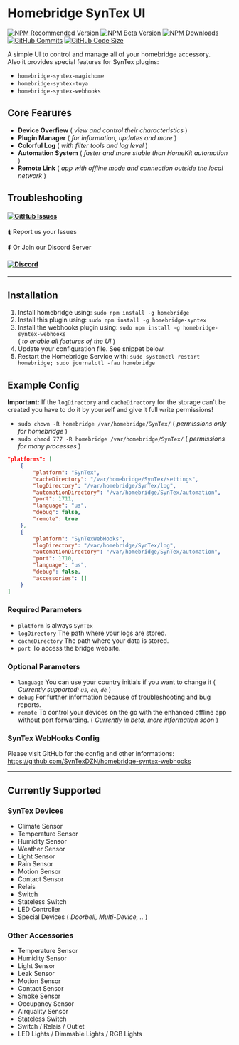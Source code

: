 # Homebridge SynTex UI
[![NPM Recommended Version](https://img.shields.io/npm/v/homebridge-syntex?label=release&color=brightgree&style=for-the-badge)](https://www.npmjs.com/package/homebridge-syntex)
[![NPM Beta Version](https://img.shields.io/npm/v/homebridge-syntex/beta?color=orange&label=beta&style=for-the-badge)](https://www.npmjs.com/package/homebridge-syntex)
[![NPM Downloads](https://img.shields.io/npm/dt/homebridge-syntex?color=9944ee&&style=for-the-badge)](https://www.npmjs.com/package/homebridge-syntex)
[![GitHub Commits](https://img.shields.io/github/commits-since/SynTexDZN/homebridge-syntex/2.0.1?color=yellow&label=commits&style=for-the-badge)](https://github.com/SynTexDZN/homebridge-syntex/commits)
[![GitHub Code Size](https://img.shields.io/github/languages/code-size/SynTexDZN/homebridge-syntex?color=0af&style=for-the-badge)](https://github.com/SynTexDZN/homebridge-syntex)

A simple UI to control and manage all of your homebridge accessory.<br>
Also it provides special features for SynTex plugins:
- `homebridge-syntex-magichome`
- `homebridge-syntex-tuya`
- `homebridge-syntex-webhooks`

## Core Fearures
- **Device Overfiew** ( *view and control their characteristics* )
- **Plugin Manager** ( *for information, updates and more* )
- **Colorful Log** ( *with filter tools and log level* )
- **Automation System** ( *faster and more stable than HomeKit automation* )
- **Remote Link** ( *app with offline mode and connection outside the local network* )


## Troubleshooting
#### [![GitHub Issues](https://img.shields.io/github/issues-raw/SynTexDZN/homebridge-syntex?logo=github&style=for-the-badge)](https://github.com/SynTexDZN/homebridge-syntex/issues)
⮬ Report us your Issues
<br><br>
⮮ Or Join our Discord Server
#### [![Discord](https://img.shields.io/discord/442095224953634828?color=5865F2&logoColor=white&label=discord&logo=discord&style=for-the-badge)](https://discord.gg/XUqghtw4DE)


---


## Installation
1. Install homebridge using: `sudo npm install -g homebridge`
2. Install this plugin using: `sudo npm install -g homebridge-syntex`
3. Install the webhooks plugin using: `sudo npm install -g homebridge-syntex-webhooks`<br>
( *to enable all features of the UI* )
4. Update your configuration file. See snippet below.
5. Restart the Homebridge Service with: `sudo systemctl restart homebridge; sudo journalctl -fau homebridge`


## Example Config
**Important:** If the `logDirectory` and `cacheDirectory` for the storage can't be created you have to do it by yourself and give it full write permissions!
- `sudo chown -R homebridge /var/homebridge/SynTex/` ( *permissions only for homebridge* )
- `sudo chmod 777 -R homebridge /var/homebridge/SynTex/` ( *permissions for many processes* )

```json
"platforms": [
    {
        "platform": "SynTex",
        "cacheDirectory": "/var/homebridge/SynTex/settings",
        "logDirectory": "/var/homebridge/SynTex/log",
        "automationDirectory": "/var/homebridge/SynTex/automation",
        "port": 1711,
        "language": "us",
        "debug": false,
        "remote": true
    },
    {
        "platform": "SynTexWebHooks",
        "logDirectory": "/var/homebridge/SynTex/log",
        "automationDirectory": "/var/homebridge/SynTex/automation",
        "port": 1710,
        "language": "us",
        "debug": false,
        "accessories": []
    }
]
```

### Required Parameters
- `platform` is always `SynTex`
- `logDirectory` The path where your logs are stored.
- `cacheDirectory` The path where your data is stored.
- `port` To access the bridge website.

### Optional Parameters
- `language` You can use your country initials if you want to change it ( *Currently supported: `us`, `en`, `de`* )
- `debug` For further information because of troubleshooting and bug reports.
- `remote` To control your devices on the go with the enhanced offline app without port forwarding. ( *Currently in beta, more information soon* )

### SynTex WebHooks Config
Please visit GitHub for the config and other informations:<br>
https://github.com/SynTexDZN/homebridge-syntex-webhooks


---


## Currently Supported

### SynTex Devices
- Climate Sensor
- Temperature Sensor
- Humidity Sensor
- Weather Sensor
- Light Sensor
- Rain Sensor
- Motion Sensor
- Contact Sensor
- Relais
- Switch
- Stateless Switch
- LED Controller
- Special Devices ( *Doorbell, Multi-Device, ..* )

### Other Accessories
- Temperature Sensor
- Humidity Sensor
- Light Sensor
- Leak Sensor
- Motion Sensor
- Contact Sensor
- Smoke Sensor
- Occupancy Sensor
- Airquality Sensor
- Stateless Switch
- Switch / Relais / Outlet
- LED Lights / Dimmable Lights / RGB Lights
